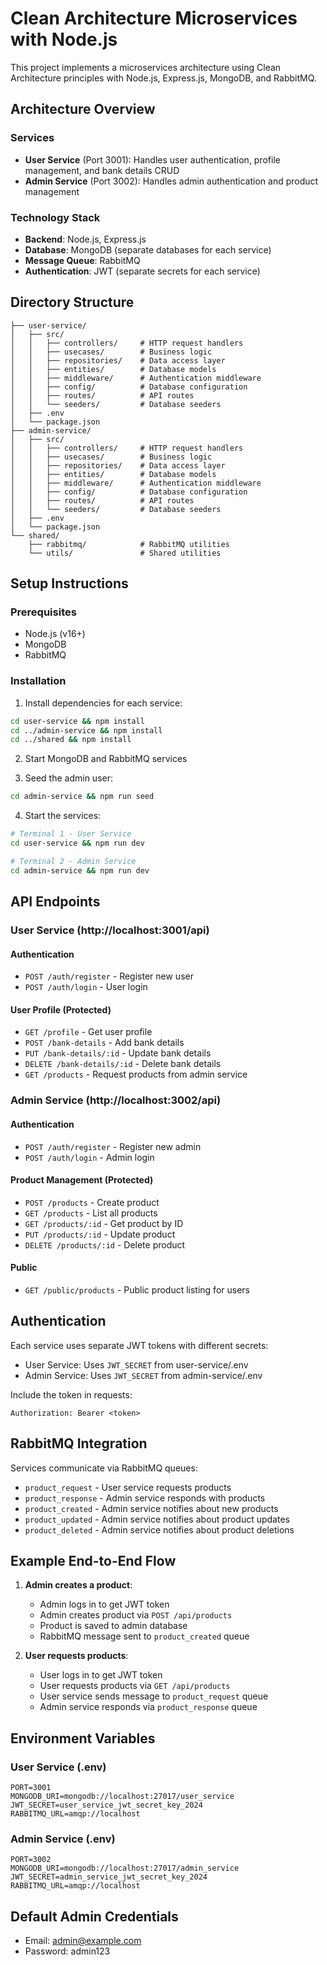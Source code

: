 # Clean Architecture Microservices with Node.js

This project implements a microservices architecture using Clean Architecture principles with Node.js, Express.js, MongoDB, and RabbitMQ.

## Architecture Overview

### Services
- **User Service** (Port 3001): Handles user authentication, profile management, and bank details CRUD
- **Admin Service** (Port 3002): Handles admin authentication and product management

### Technology Stack
- **Backend**: Node.js, Express.js
- **Database**: MongoDB (separate databases for each service)
- **Message Queue**: RabbitMQ
- **Authentication**: JWT (separate secrets for each service)

## Directory Structure

```
├── user-service/
│   ├── src/
│   │   ├── controllers/     # HTTP request handlers
│   │   ├── usecases/        # Business logic
│   │   ├── repositories/    # Data access layer
│   │   ├── entities/        # Database models
│   │   ├── middleware/      # Authentication middleware
│   │   ├── config/          # Database configuration
│   │   ├── routes/          # API routes
│   │   └── seeders/         # Database seeders
│   ├── .env
│   └── package.json
├── admin-service/
│   ├── src/
│   │   ├── controllers/     # HTTP request handlers
│   │   ├── usecases/        # Business logic
│   │   ├── repositories/    # Data access layer
│   │   ├── entities/        # Database models
│   │   ├── middleware/      # Authentication middleware
│   │   ├── config/          # Database configuration
│   │   ├── routes/          # API routes
│   │   └── seeders/         # Database seeders
│   ├── .env
│   └── package.json
└── shared/
    ├── rabbitmq/            # RabbitMQ utilities
    └── utils/               # Shared utilities
```

## Setup Instructions

### Prerequisites
- Node.js (v16+)
- MongoDB
- RabbitMQ

### Installation

1. Install dependencies for each service:
```bash
cd user-service && npm install
cd ../admin-service && npm install
cd ../shared && npm install
```

2. Start MongoDB and RabbitMQ services

3. Seed the admin user:
```bash
cd admin-service && npm run seed
```

4. Start the services:
```bash
# Terminal 1 - User Service
cd user-service && npm run dev

# Terminal 2 - Admin Service
cd admin-service && npm run dev
```

## API Endpoints

### User Service (http://localhost:3001/api)

#### Authentication
- `POST /auth/register` - Register new user
- `POST /auth/login` - User login

#### User Profile (Protected)
- `GET /profile` - Get user profile
- `POST /bank-details` - Add bank details
- `PUT /bank-details/:id` - Update bank details
- `DELETE /bank-details/:id` - Delete bank details
- `GET /products` - Request products from admin service

### Admin Service (http://localhost:3002/api)

#### Authentication
- `POST /auth/register` - Register new admin
- `POST /auth/login` - Admin login

#### Product Management (Protected)
- `POST /products` - Create product
- `GET /products` - List all products
- `GET /products/:id` - Get product by ID
- `PUT /products/:id` - Update product
- `DELETE /products/:id` - Delete product

#### Public
- `GET /public/products` - Public product listing for users

## Authentication

Each service uses separate JWT tokens with different secrets:
- User Service: Uses `JWT_SECRET` from user-service/.env
- Admin Service: Uses `JWT_SECRET` from admin-service/.env

Include the token in requests:
```
Authorization: Bearer <token>
```

## RabbitMQ Integration

Services communicate via RabbitMQ queues:
- `product_request` - User service requests products
- `product_response` - Admin service responds with products
- `product_created` - Admin service notifies about new products
- `product_updated` - Admin service notifies about product updates
- `product_deleted` - Admin service notifies about product deletions

## Example End-to-End Flow

1. **Admin creates a product**:
   - Admin logs in to get JWT token
   - Admin creates product via `POST /api/products`
   - Product is saved to admin database
   - RabbitMQ message sent to `product_created` queue

2. **User requests products**:
   - User logs in to get JWT token
   - User requests products via `GET /api/products`
   - User service sends message to `product_request` queue
   - Admin service responds via `product_response` queue

## Environment Variables

### User Service (.env)
```
PORT=3001
MONGODB_URI=mongodb://localhost:27017/user_service
JWT_SECRET=user_service_jwt_secret_key_2024
RABBITMQ_URL=amqp://localhost
```

### Admin Service (.env)
```
PORT=3002
MONGODB_URI=mongodb://localhost:27017/admin_service
JWT_SECRET=admin_service_jwt_secret_key_2024
RABBITMQ_URL=amqp://localhost
```

## Default Admin Credentials
- Email: admin@example.com
- Password: admin123